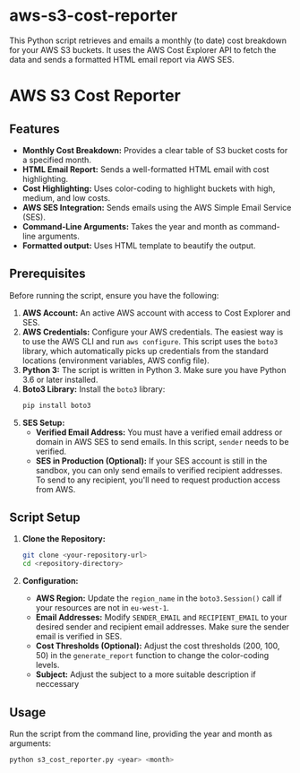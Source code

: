 # aws-s3-cost-reporter
This Python script retrieves and emails a monthly (to date) cost breakdown for your AWS S3 buckets. It uses the AWS Cost Explorer API to fetch the data and sends a formatted HTML email report via AWS SES.

# AWS S3 Cost Reporter

## Features

*   **Monthly Cost Breakdown:**  Provides a clear table of S3 bucket costs for a specified month.
*   **HTML Email Report:**  Sends a well-formatted HTML email with cost highlighting.
*   **Cost Highlighting:** Uses color-coding to highlight buckets with high, medium, and low costs.
*   **AWS SES Integration:**  Sends emails using the AWS Simple Email Service (SES).
*   **Command-Line Arguments:**  Takes the year and month as command-line arguments.
*    **Formatted output:** Uses HTML template to beautify the output.

## Prerequisites

Before running the script, ensure you have the following:

1.  **AWS Account:**  An active AWS account with access to Cost Explorer and SES.
2.  **AWS Credentials:**  Configure your AWS credentials.  The easiest way is to use the AWS CLI and run `aws configure`.  This script uses the `boto3` library, which automatically picks up credentials from the standard locations (environment variables, AWS config file).
3.  **Python 3:**  The script is written in Python 3.  Make sure you have Python 3.6 or later installed.
4.  **Boto3 Library:** Install the `boto3` library:
	```bash
	pip install boto3
	```
5.  **SES Setup:**
	*   **Verified Email Address:** You must have a verified email address or domain in AWS SES to send emails.  In this script, `sender` needs to be verified.
	*   **SES in Production (Optional):**  If your SES account is still in the sandbox, you can only send emails to verified recipient addresses.  To send to any recipient, you'll need to request production access from AWS.

## Script Setup

1.  **Clone the Repository:**
	```bash
	git clone <your-repository-url>
	cd <repository-directory>
	```

2.  **Configuration:**
	*   **AWS Region:** Update the `region_name` in the `boto3.Session()` call if your resources are not in `eu-west-1`.
	*   **Email Addresses:** Modify `SENDER_EMAIL` and `RECIPIENT_EMAIL` to your desired sender and recipient email addresses.  Make sure the sender email is verified in SES.
	*   **Cost Thresholds (Optional):** Adjust the cost thresholds (200, 100, 50) in the `generate_report` function to change the color-coding levels.
	*   **Subject:** Adjust the subject to a more suitable description if neccessary

## Usage

Run the script from the command line, providing the year and month as arguments:

```bash
python s3_cost_reporter.py <year> <month>
